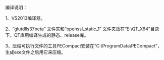 

编译说明：

1、VS2013编译器。

2、“glutdlls37beta” 文件夹和“openssl_static_1” 文件夹放在“E:\QT_X64”目录下。QT库用编译生成的静态、release库。

3、压缩可执行文件的工具PECompact安装在“C:\ProgramData\PECompact”，生成exe文件之后用它来压缩。

